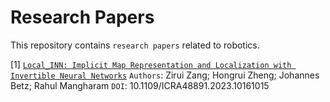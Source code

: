 # Research Papers

This repository contains `research papers` related to robotics.

[1] [`Local_INN: Implicit Map Representation and Localization with Invertible Neural Networks`](https://ieeexplore.ieee.org/document/10161015)
`Authors`: Zirui Zang; Hongrui Zheng; Johannes Betz; Rahul Mangharam
`DOI`: 10.1109/ICRA48891.2023.10161015
